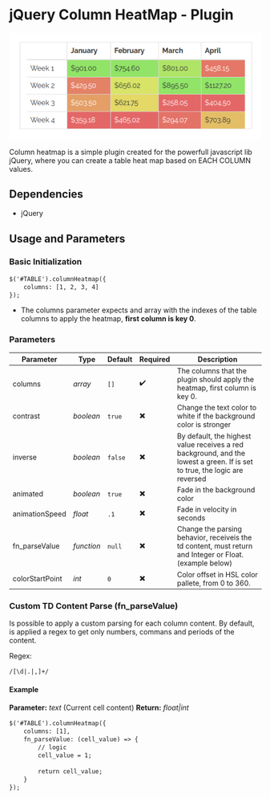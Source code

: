 # jQuery Column HeatMap - Plugin

![](/media/preview.png)

Column heatmap is a simple plugin created for the powerfull javascript lib jQuery, where you can create a table heat map based on EACH COLUMN values.

## Dependencies

* jQuery

## Usage and Parameters

### Basic Initialization
```
$('#TABLE').columnHeatmap({
    columns: [1, 2, 3, 4]
});
```
* The columns parameter expects and array with the indexes of the table columns to apply the heatmap, **first column is key 0**.

### Parameters
| Parameter | Type | Default | Required | Description|
|    ---    | ---  |  ---    |  ---     |     ---    |
| columns | *array* | ``` [] ``` | ✔️ | The columns that the plugin should apply the heatmap, first column is key 0.|
| contrast | *boolean* | ``` true ``` | ✖️ | Change the text color to white if the background color is stronger |
| inverse | *boolean* | ``` false ``` | ✖️ | By default, the highest value receives a red background, and the lowest a green. If is set to true, the logic are reversed |
| animated | *boolean* | ``` true ``` | ✖️ | Fade in the background color |
| animationSpeed | *float* | ``` .1 ``` | ✖️ | Fade in velocity in seconds |
| fn_parseValue | *function* | ``` null ``` | ✖️ | Change the parsing behavior, receiveis the td content, must return and Integer or Float. (example below) |
| colorStartPoint | *int* | ``` 0 ``` | ✖️ | Color offset in HSL color pallete, from 0 to 360. |

### Custom TD Content Parse (fn_parseValue)

Is possible to apply a custom parsing for each column content. By default, is applied a regex to get only numbers, commans and periods of the content.

Regex:
```
/[\d|.|,]+/
```

#### Example
**Parameter:** *text* (Current cell content)
**Return:** *float|int*

```
$('#TABLE').columnHeatmap({
    columns: [1],
    fn_parseValue: (cell_value) => {
        // logic
        cell_value = 1;

        return cell_value;
    }
});
```
